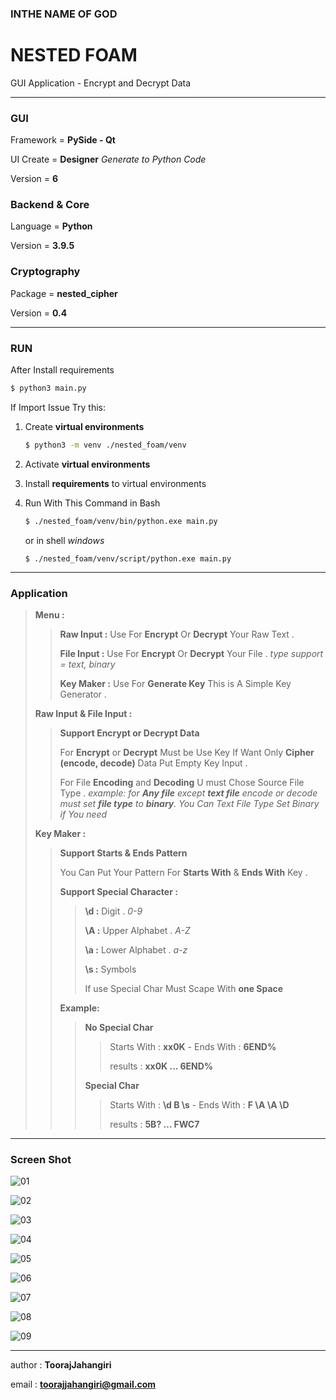 ### INTHE NAME OF GOD

# NESTED FOAM

GUI Application - Encrypt and Decrypt Data

---

### GUI

Framework = **PySide - Qt**

UI Create = **Designer**   *Generate to Python Code*

Version = **6**

### Backend & Core

Language = **Python**

Version = **3.9.5** 

### Cryptography

Package = **nested_cipher**

Version = **0.4**

---

### RUN

After Install requirements

```bash
$ python3 main.py
```

If Import Issue Try this:

1. Create **virtual environments**

   ```bash
   $ python3 -m venv ./nested_foam/venv
   ```

2. Activate **virtual environments**

3. Install **requirements** to virtual environments

4. Run With This Command in Bash

   ```bash
   $ ./nested_foam/venv/bin/python.exe main.py
   ```

   or in shell *windows*

   ```shell
   $ ./nested_foam/venv/script/python.exe main.py
   ```

   

---

### Application

> **Menu :**
>
> > **Raw Input :** Use For **Encrypt** Or **Decrypt** Your Raw Text . 
> >
> > **File Input :** Use For **Encrypt** Or **Decrypt** Your File . *type support = text, binary*
> >
> > **Key Maker :** Use For **Generate Key** This is A Simple Key Generator .
>
> **Raw Input & File Input :**
>
> > **Support Encrypt or Decrypt Data**
> >
> > For **Encrypt** or **Decrypt** Must be Use Key If Want Only **Cipher (encode, decode)** Data Put Empty Key Input .
> >
> > For File **Encoding** and **Decoding** U must Chose Source File Type . *example: for **Any file** except **text file** encode or decode must set **file type** to **binary**. You Can Text File Type Set Binary if You need*
>
> **Key Maker :**
>
> > **Support Starts & Ends Pattern**
> >
> > You Can Put Your Pattern For **Starts With** & **Ends With** Key .
> >
> > **Support Special Character :**
> >
> > > **\d :** Digit . *0-9*
> > >
> > > **\A :** Upper Alphabet . *A-Z*
> > >
> > > **\a :** Lower Alphabet . *a-z*
> > >
> > > **\s :** Symbols
> > >
> > > If use Special Char Must Scape With **one Space**
> >
> > **Example:**
> >
> > > **No Special Char**
> > >
> > > > Starts With : **xx0K**   -   Ends With : **6END%**
> > > >
> > > > results : **xx0K ... 6END%**
> > >
> > > **Special Char**
> > >
> > > > Starts With : **\d B \s**   -   Ends With : **F \A \A \D**
> > > >
> > > > results : **5B? ... FWC7**

---

### Screen Shot

![01](https://github.com/Class-Tooraj/nested_foam/blob/main/screenshot/01.jpg)

![02](https://github.com/Class-Tooraj/nested_foam/blob/main/screenshot/02.jpg)

![03](https://github.com/Class-Tooraj/nested_foam/blob/main/screenshot/03.jpg)

![04](https://github.com/Class-Tooraj/nested_foam/blob/main/screenshot/04.jpg)

![05](https://github.com/Class-Tooraj/nested_foam/blob/main/screenshot/05.jpg)

![06](https://github.com/Class-Tooraj/nested_foam/blob/main/screenshot/06.jpg)

![07](https://github.com/Class-Tooraj/nested_foam/blob/main/screenshot/07.jpg)

![08](https://github.com/Class-Tooraj/nested_foam/blob/main/screenshot/08.jpg)

![09](https://github.com/Class-Tooraj/nested_foam/blob/main/screenshot/09.jpg)

---

author : **ToorajJahangiri**

email : **toorajjahangiri@gmail.com**
